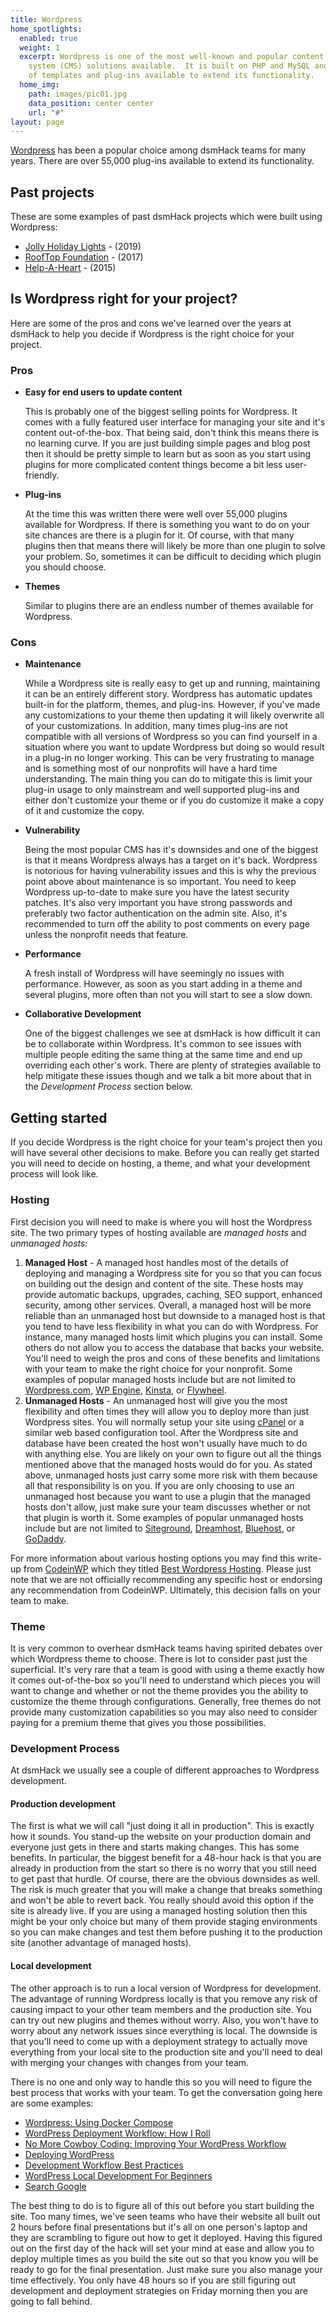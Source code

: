 ```yaml
---
title: Wordpress
home_spotlights:
  enabled: true
  weight: 1
  excerpt: Wordpress is one of the most well-known and popular content management
    system (CMS) solutions available.  It is built on PHP and MySQL and has thousands
    of templates and plug-ins available to extend its functionality.
  home_img:
    path: images/pic01.jpg
    data_position: center center
    url: "#"
layout: page
---
```


[Wordpress](https://wordpress.org/) has been a popular choice among dsmHack teams for many years. There are over 55,000
plug-ins available to extend its functionality.

## Past projects

These are some examples of past dsmHack projects which were built using Wordpress:

* [Jolly Holiday Lights](https://www.jollyholidaylights.org/) - (2019)
* [RoofTop Foundation](http://rooftopfoundation.org/) - (2017)
* [Help-A-Heart](https://help-a-heart.org/) - (2015)

## Is Wordpress right for your project?

Here are some of the pros and cons we've learned over the years at dsmHack to help you decide if Wordpress is the right
choice for your project.

### Pros

* **Easy for end users to update content**

  This is probably one of the biggest selling points for Wordpress.  It comes with a fully featured user interface for
  managing your site and it's content out-of-the-box.  That being said, don't think this means there is no learning
  curve.  If you are just building simple pages and blog post then it should be pretty simple to learn but as soon as
  you start using plugins for more complicated content things become a bit less user-friendly.

* **Plug-ins**

  At the time this was written there were well over 55,000 plugins available for Wordpress.  If there is something you
  want to do on your site chances are there is a plugin for it.  Of course, with that many plugins then that means there
  will likely be more than one plugin to solve your problem.  So, sometimes it can be difficult to deciding which plugin
  you should choose.

* **Themes**

  Similar to plugins there are an endless number of themes available for Wordpress.

### Cons

* **Maintenance**

  While a Wordpress site is really easy to get up and running, maintaining it can be an entirely different story.
  Wordpress has automatic updates built-in for the platform, themes, and plug-ins.  However, if you've made any
  customizations to your theme then updating it will likely overwrite all of your customizations.  In addition, many
  times plug-ins are not compatible with all versions of Wordpress so you can find yourself in a situation where you
  want to update Wordpress but doing so would result in a plug-in no longer working.  This can be very frustrating to
  manage and is something most of our nonprofits will have a hard time understanding.  The main thing you can do to
  mitigate this is limit your plug-in usage to only mainstream and well supported plug-ins and either don't customize
  your theme or if you do customize it make a copy of it and customize the copy.

* **Vulnerability**

  Being the most popular CMS has it's downsides and one of the biggest is that it means Wordpress always has a target on
  it's back.  Wordpress is notorious for having vulnerability issues and this is why the previous point above about
  maintenance is so important.  You need to keep Wordpress up-to-date to make sure you have the latest security patches.
  It's also very important you have strong passwords and preferably two factor authentication on the admin site.  Also,
  it's recommended to turn off the ability to post comments on every page unless the nonprofit needs that feature.

* **Performance**

  A fresh install of Wordpress will have seemingly no issues with performance. However, as soon as you start adding in a
  theme and several plugins, more often than not you will start to see a slow down.

* **Collaborative Development**

  One of the biggest challenges we see at dsmHack is how difficult it can be to collaborate within Wordpress. It's
  common to see issues with multiple people editing the same thing at the same time and end up overriding each other's
  work.  There are plenty of strategies available to help mitigate these issues though and we talk a bit more about that
  in the *Development Process* section below.

## Getting started

If you decide Wordpress is the right choice for your team's project then you will have several other decisions to make.
Before you can really get started you will need to decide on hosting, a theme, and what your development process will
look like.

### Hosting

First decision you will need to make is where you will host the Wordpress site.  The two primary types of hosting
available are *managed hosts* and *unmanaged hosts*:

1. **Managed Host** - A managed host handles most of the details of deploying and managing a Wordpress site for you so
   that you can focus on building out the design and content of the site.  These hosts may provide automatic backups,
   upgrades, caching, SEO support, enhanced security, among other services.  Overall, a managed host will be more
   reliable than an unmanaged host but downside to a managed host is that you tend to have less flexibility in what you
   can do with Wordpress.  For instance, many managed hosts limit which plugins you can install. Some others do not
   allow you to access the database that backs your website.  You'll need to weigh the pros and cons of these benefits
   and limitations with your team to make the right choice for your nonprofit.  Some examples of popular managed hosts
   include but are not limited to [Wordpress.com](https://wordpress.com), [WP Engine](https://wpengine.com/),
   [Kinsta](https://kinsta.com/), or [Flywheel](https://getflywheel.com/).
2. **Unmanaged Hosts** - An unmanaged host will give you the most flexibility and often times they will allow you to
   deploy more than just Wordpress sites. You will normally setup your site using
   [cPanel](https://hostingfacts.com/beginners-guide-to-cpanel/) or a similar web based configuration tool. After the
   Wordpress site and database have been created the host won't usually have much to do with anything else.  You are
   likely on your own to figure out all the things mentioned above that the managed hosts would do for you.  As stated
   above, unmanaged hosts just carry some more risk with them because all that responsibility is on you. If you are only
   choosing to use an unmanaged host because you want to use a plugin that the managed hosts don't allow, just make sure
   your team discusses whether or not that plugin is worth it.  Some examples of popular unmanaged hosts include but are
   not limited to [Siteground](https://www.siteground.com/), [Dreamhost](https://www.dreamhost.com/),
   [Bluehost](https://www.bluehost.com), or [GoDaddy](https://godaddy.com).

For more information about various hosting options you may find this write-up from [CodeinWP](https://codeinwp.com)
which they titled [Best Wordpress Hosting](https://www.codeinwp.com/blog/best-wordpress-hosting/). Please just note that
we are not officially recommending any specific host or endorsing any recommendation from CodeinWP. Ultimately, this
decision falls on your team to make.

### Theme

It is very common to overhear dsmHack teams having spirited debates over which Wordpress theme to choose. There is lot
to consider past just the superficial.  It's very rare that a team is good with using a theme exactly how it comes
out-of-the-box so you'll need to understand which pieces you will want to change and whether or not the theme provides
you the ability to customize the theme through configurations. Generally, free themes do not provide many customization
capabilities so you may also need to consider paying for a premium theme that gives you those possibilities.

### Development Process

At dsmHack we usually see a couple of different approaches to Wordpress development.

#### Production development

The first is what we will call "just doing it all in production".  This is exactly how it sounds.  You stand-up the
website on your production domain and everyone just gets in there and starts making changes.  This has some benefits. In
particular, the biggest benefit for a 48-hour hack is that you are already in production from the start so there is no
worry that you still need to get past that hurdle. Of course, there are the obvious downsides as well. The risk is much
greater that you will make a change that breaks something and won't be able to revert back. You really should avoid this
option if the site is already live.  If you are using a managed hosting solution then this might be your only choice but
many of them provide staging environments so you can make changes and test them before pushing it to the production site
(another advantage of managed hosts).

#### Local development

The other approach is to run a local version of Wordpress for development.  The advantage of running Wordpress locally
is that you remove any risk of causing impact to your other team members and the production site.  You can try out new
plugins and themes without worry. Also, you won't have to worry about any network issues since everything is local. The
downside is that you'll need to come up with a deployment strategy to actually move everything from your local site to
the production site and you'll need to deal with merging your changes with changes from your team.

There is no one and only way to handle this so you will need to figure the best process that works with your team. To
get the conversation going here are some examples:

* [Wordpress: Using Docker
  Compose](https://fabianlee.org/2019/03/17/wordpress-cloning-your-wordpress-site-locally-using-docker-compose/)
* [WordPress Deployment Workflow: How I Roll](https://carriedils.com/wordpress-deployment-workflow/)
* [No More Cowboy Coding: Improving Your WordPress
  Workflow](https://premium.wpmudev.org/blog/improve-wordpress-development-workflow-local-server/)
* [Deploying WordPress](https://spinupwp.com/wordpress-deployment-workflow-preparing/)
* [Development Workflow Best Practices](https://wpengine.com/support/development-workflow-best-practices/)
* [WordPress Local Development For
  Beginners](https://www.smashingmagazine.com/2018/04/wordpress-local-development-beginners-setup-deployment/)
* [Search Google](https://www.google.com/search?q=wordpress+local+development+deployment)

The best thing to do is to figure all of this out before you start building the site.  Too many times, we've seen teams
who have their website all built out 2 hours before final presentations but it's all on one person's laptop and they are
scrambling to figure out how to get it deployed.  Having this figured out on the first day of the hack will set your
mind at ease and allow you to deploy multiple times as you build the site out so that you know you will be ready to go
for the final presentation.  Just make sure you also manage your time effectively.  You only have 48 hours so if you are
still figuring out development and deployment strategies on Friday morning then you are going to fall behind.
